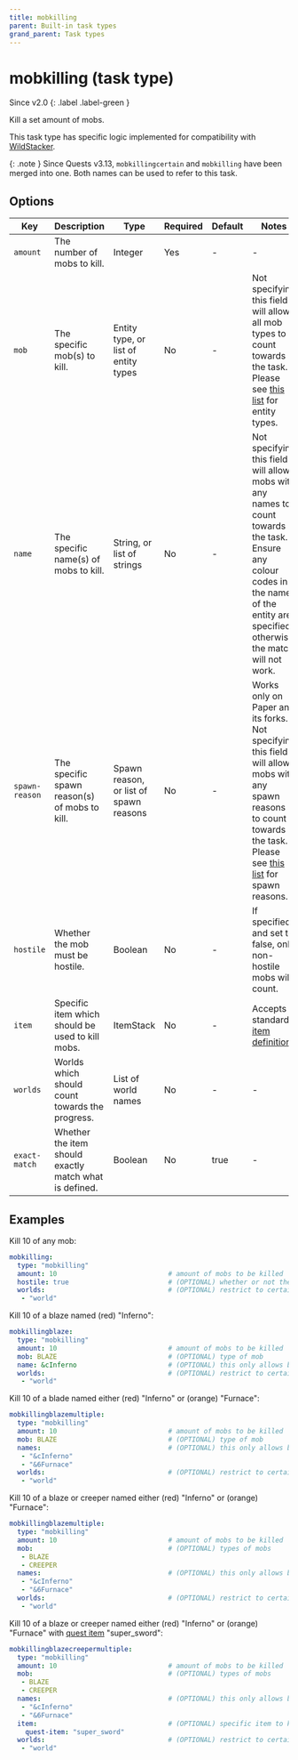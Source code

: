 ```yaml
---
title: mobkilling
parent: Built-in task types
grand_parent: Task types
---
```


# mobkilling (task type)

Since v2.0
{: .label .label-green }

Kill a set amount of mobs.

This task type has specific logic implemented for compatibility with
[WildStacker](https://bg-software.com/wildstacker/).

{: .note }
Since Quests v3.13, `mobkillingcertain` and `mobkilling` have been
merged into one. Both names can be used to refer to this task.

## Options

| Key            | Description                                            | Type                                   | Required | Default | Notes                                                                                                                                                                                                                                                                          |
|----------------|--------------------------------------------------------|----------------------------------------|----------|---------|--------------------------------------------------------------------------------------------------------------------------------------------------------------------------------------------------------------------------------------------------------------------------------|
| `amount`       | The number of mobs to kill.                            | Integer                                | Yes      | \-      | \-                                                                                                                                                                                                                                                                             |
| `mob`          | The specific mob(s) to kill.                           | Entity type, or list of entity types   | No       | \-      | Not specifying this field will allow all mob types to count towards the task. Please see [this list](https://hub.spigotmc.org/javadocs/bukkit/org/bukkit/entity/EntityType.html) for entity types.                                                                             |
| `name`         | The specific name(s) of mobs to kill.                  | String, or list of strings             | No       | \-      | Not specifying this field will allow mobs with any names to count towards the task. Ensure any colour codes in the name of the entity are specified, otherwise the match will not work.                                                                                        |
| `spawn-reason` | The specific spawn reason(s) of mobs to kill.          | Spawn reason, or list of spawn reasons | No       | \-      | Works only on Paper and its forks. Not specifying this field will allow mobs with any spawn reasons to count towards the task. Please see [this list](https://hub.spigotmc.org/javadocs/spigot/org/bukkit/event/entity/CreatureSpawnEvent.SpawnReason.html) for spawn reasons. |
| `hostile`      | Whether the mob must be hostile.                       | Boolean                                | No       | \-      | If specified and set to false, only non-hostile mobs will count.                                                                                                                                                                                                               |
| `item`         | Specific item which should be used to kill mobs.       | ItemStack                              | No       | \-      | Accepts standard [item definition](../configuration/defining-items).                                                                                                                                                                                                           |
| `worlds`       | Worlds which should count towards the progress.        | List of world names                    | No       | \-      | \-                                                                                                                                                                                                                                                                             |
| `exact-match`  | Whether the item should exactly match what is defined. | Boolean                                | No       | true    | \-                                                                                                                                                                                                                                                                             |

## Examples

Kill 10 of any mob:

``` yaml
mobkilling:
  type: "mobkilling"
  amount: 10                            # amount of mobs to be killed
  hostile: true                         # (OPTIONAL) whether or not the mob is hostile - default: both
  worlds:                               # (OPTIONAL) restrict to certain worlds
   - "world"
```

Kill 10 of a blaze named (red) "Inferno":

``` yaml
mobkillingblaze:
  type: "mobkilling"
  amount: 10                            # amount of mobs to be killed
  mob: BLAZE                            # (OPTIONAL) type of mob
  name: &cInferno                       # (OPTIONAL) this only allows blazes called "&cInferno" - default: any name
  worlds:                               # (OPTIONAL) restrict to certain worlds
   - "world"
```

Kill 10 of a blade named either (red) "Inferno" or (orange) "Furnace":

``` yaml
mobkillingblazemultiple:
  type: "mobkilling"
  amount: 10                            # amount of mobs to be killed
  mob: BLAZE                            # (OPTIONAL) type of mob
  names:                                # (OPTIONAL) this only allows blazes called "&cInferno" OR "&6Furnace" - default: any name
   - "&cInferno"
   - "&6Furnace"
  worlds:                               # (OPTIONAL) restrict to certain worlds
   - "world"
```

Kill 10 of a blaze or creeper named either (red) "Inferno" or (orange)
"Furnace":

``` yaml
mobkillingblazemultiple:
  type: "mobkilling"
  amount: 10                            # amount of mobs to be killed
  mob:                                  # (OPTIONAL) types of mobs
   - BLAZE                              
   - CREEPER
  names:                                # (OPTIONAL) this only allows blazes called "&cInferno" OR "&6Furnace" - default: any name
   - "&cInferno"
   - "&6Furnace"
  worlds:                               # (OPTIONAL) restrict to certain worlds
   - "world"
```

Kill 10 of a blaze or creeper named either (red) "Inferno" or (orange)
"Furnace" with [quest item](../configuration/defining-items#quest-items)
"super_sword":

``` yaml
mobkillingblazecreepermultiple:
  type: "mobkilling"
  amount: 10                            # amount of mobs to be killed
  mob:                                  # (OPTIONAL) types of mobs
   - BLAZE                              
   - CREEPER
  names:                                # (OPTIONAL) this only allows blazes called "&cInferno" OR "&6Furnace" - default: any name
   - "&cInferno"
   - "&6Furnace"
  item:                                 # (OPTIONAL) specific item to kill with
    quest-item: "super_sword"
  worlds:                               # (OPTIONAL) restrict to certain worlds
   - "world"
```
